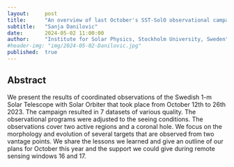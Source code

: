 ```yaml
---
layout:     post
title:      "An overview of last October's SST-SolO observational campaign "
subtitle:   "Sanja Danilovic"
date:       2024-05-02 11:00:00
author:     "Institute for Solar Physics, Stockholm University, Sweden"
#header-img: "img/2024-05-02-Danilovic.jpg"
published:  true
---
```


## Abstract
We present the results of coordinated observations of the Swedish 1-m Solar Telescope with Solar Orbiter that took place from October 12th to 26th 2023. The campaign resulted in 7 datasets of various quality. The observational programs were adjusted to the seeing conditions. The observations cover two active regions and a coronal hole. We focus on the morphology and evolution of several targets that are observed from two vantage points. We share the lessons we learned and give an outline of our plans for October this year and the support we could give during remote sensing windows 16 and 17.
